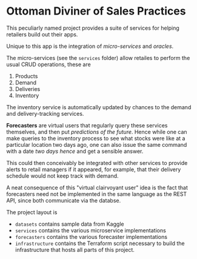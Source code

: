 # Ottoman Diviner of Sales Practices

This peculiarly named project provides a suite of services for helping retailers build out their apps.

Unique to this app is the integration of *micro-services* and *oracles*.

The micro-services (see the `services` folder) allow retailes to perform the usual CRUD operations, these are

 1. Products
 2. Demand
 3. Deliveries
 4. Inventory

The inventory service is automatically updated by chances to the demand and delivery-tracking services.

**Forecasters** are virtual users that regularly query these services themselves, and then put *predictions of the future*. Hence while one can make queries to the inventory process to see what stocks were like at a particular location two days ago, one can also issue the same command with a date *two days hence* and get a sensible answer.

This could then conceivably be integrated with other services to provide alerts to retail managers if it appeared, for example, that their delivery schedule would not keep track with demand.

A neat consequence of this "virtual clairvoyant user" idea is the fact that forecasters need not be implemented in the same language as the REST API, since both communicate via the databse.

The project layout is

 * `datasets` contains sample data from Kaggle
 * `services` contains the various microservice implementations
 * `forecasters` contains the various forecaster implementations
 * `infrastructure` contains the Terraform script necessary to build the infrastructure that hosts all parts of this project.




